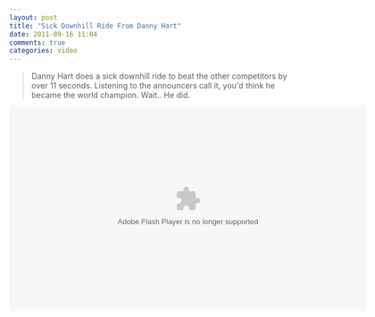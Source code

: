 ```yaml
---
layout: post
title: "Sick Downhill Ride From Danny Hart"
date: 2011-09-16 11:04
comments: true
categories: video
---
```


> Danny Hart does a sick downhill ride to beat the other competitors by over 11 seconds.  Listening to the announcers call it, you'd think he became the world champion.  Wait..   He did.

<object width="640" height="360" classid="clsid:D27CDB6E-AE6D-11cf-96B8-444553540000"><param name="movie" value="http://player.freecaster.com/FCPlayer.swf?id=dj0xMDE3NjE4JmM9MTAwMDAwNg"/><param name="allowfullscreen" value="true" /><param name="allowscriptaccess" value="always" /><embed src="http://player.freecaster.com/FCPlayer.swf?id=dj0xMDE3NjE4JmM9MTAwMDAwNg" width="640" height="360" type="application/x-shockwave-flash" allowfullscreen="true" allowscriptaccess="always" /></object>